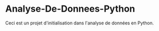 # Analyse-De-Donnees-Python
Ceci est un projet d'initialisation dans l'analyse de données en Python.
